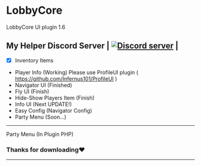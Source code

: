 # LobbyCore
LobbyCore UI plugin 1.6

## My Helper Discord Server | <a href="https://discord.gg/dUfySJ2"><img src="https://discordapp.com/api/guilds/402639859535052811/embed.png" alt="Discord server"/></a> |

- [x] Inventory Items
- Player Info (Working) Please use ProfileUI plugin ( https://github.com/Infernus101/ProfileUI )
- Navigator UI (Finished)
- Fly UI (Finish)
- Hide-Show Players Item (Finish)
- Info UI (Next UPDATE!)
- Easy Config (Navigator Config)
- Party Menu (Soon...)
-----------
Party Menu (In Plugin PHP)

### Thanks for downloading❤
-------------

